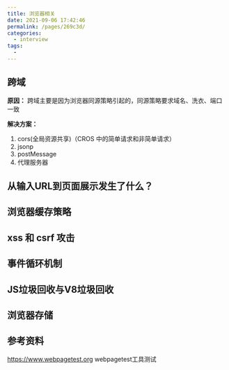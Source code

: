```yaml
---
title: 浏览器相关
date: 2021-09-06 17:42:46
permalink: /pages/269c3d/
categories:
  - interview
tags:
  - 
---
```


## 跨域

**原因：** 跨域主要是因为浏览器同源策略引起的，同源策略要求域名、洗衣、端口一致

**解决方案：**

1. cors(全局资源共享)（CROS 中的简单请求和非简单请求）
2. jsonp
3. postMessage
4. 代理服务器

## 从输入URL到页面展示发生了什么？

## 浏览器缓存策略

## xss 和 csrf 攻击

## 事件循环机制

## JS垃圾回收与V8垃圾回收

## 浏览器存储

## 参考资料

<https://www.webpagetest.org> webpagetest工具测试
